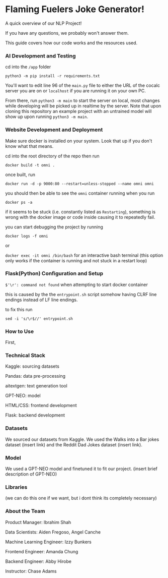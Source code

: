 # Flaming Fuelers Joke Generator!
A quick overview of our NLP Project!

If you have any questions, we probably won't answer them.

This guide covers how our code works and the resources used.

### AI Development and Testing

cd into the `/app` folder

`python3 -m pip install -r requirements.txt`

You'll want to edit line 96 of the `main.py` file to either the URL of the cocalc server you are on or `localhost` if you are running it on your own PC.

From there, run `python3 -m main` to start the server on local, most changes while developing will be picked up in realtime by the server. Note that upon cloning this repository an example project with an untrained model will show up upon running `python3 -m main`.


### Website Development and Deployment

Make sure docker is installed on your system. Look that up if you don't know what that means.

cd into the root directory of the repo then run 

`docker build -t omni .`

once built, run

`docker run -d -p 9000:80 --restart=unless-stopped --name omni omni`

you should then be able to see the `omni` container running when you run 

`docker ps -a`

if it seems to be stuck (i.e. constantly listed as `Restarting`), something is wrong with the docker image or code inside causing it to repeatedly fail.

you can start debugging the project by running 

`docker logs -f omni` 

or

`docker exec -it omni /bin/bash` for an interactive bash terminal (this option only works if the container is running and not stuck in a restart loop)

### Flask(Python) Configuration and Setup

`$'\r': command not found` when attempting to start docker container

this is caused by the the `entrypoint.sh` script somehow having CLRF line endings instead of LF line endings.

to fix this run

`sed -i 's/\r$//' entrypoint.sh`

### How to Use
First, 
### Technical Stack
Kaggle: sourcing datasets

Pandas: data pre-processing

aitextgen: text generation tool

GPT-NEO: model

HTML/CSS: frontend development

Flask: backend development
### Datasets
We sourced our datasets from Kaggle. We used the Walks into a Bar jokes dataset (insert link) and the Reddit Dad Jokes dataset (insert link).
### Model
We used a GPT-NEO model and finetuned it to fit our project. (insert brief description of GPT-NEO)
### Libraries
(we can do this one if we want, but i dont think its completely necessary)
### About the Team
Product Manager: Ibrahim Shah

Data Scientists: Aiden Fregoso, Angel Canche

Machine Learning Engineer: Izzy Bunkers

Frontend Engineer: Amanda Chung

Backend Engineer: Abby Hirobe

Instructor: Chase Adams
